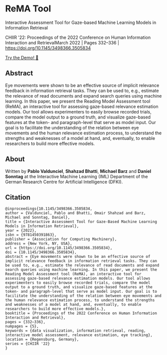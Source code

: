 # ReMA Tool
Interactive Assessment Tool for Gaze-based Machine Learning Models in Information Retrieval

CHIIR '22: Proceedings of the 2022 Conference on Human Information Interaction and RetrievalMarch 2022 | Pages 332–336 | https://doi.org/10.1145/3498366.3505834

[Try the Demo! 🚀](https://iml.dfki.de/demo/rematool/)

## Abstract

Eye movements were shown to be an effective source of implicit relevance feedback in information retrieval tasks. They can be used to, e.g., estimate the relevance of read documents and expand search queries using machine learning. In this paper, we present the Reading Model Assessment tool (ReMA), an interactive tool for assessing gaze-based relevance estimation models. Our tool allows experimenters to easily browse recorded trials, compare the model output to a ground truth, and visualize gaze-based features at the token- and paragraph-level that serve as model input. Our goal is to facilitate the understanding of the relation between eye movements and the human relevance estimation process, to understand the strengths and weaknesses of a model at hand, and, eventually, to enable researchers to build more effective models.


## About
Written by **Pablo Valdunciel**, **Shahzad Bhatti**, **Michael Barz** and **Daniel Sonntag** at the Interactive Machine Learning (IML) Department of the German Research Centre for Artificial Intelligence (DFKI).

## Citation 

```
@inproceedings{10.1145/3498366.3505834,
author = {Valdunciel, Pablo and Bhatti, Omair Shahzad and Barz, Michael and Sonntag, Daniel},
title = {Interactive Assessment Tool for Gaze-Based Machine Learning Models in Information Retrieval},
year = {2022},
isbn = {9781450391863},
publisher = {Association for Computing Machinery},
address = {New York, NY, USA},
url = {https://doi.org/10.1145/3498366.3505834},
doi = {10.1145/3498366.3505834},
abstract = {Eye movements were shown to be an effective source of implicit relevance feedback in information retrieval tasks. They can be used to, e.g., estimate the relevance of read documents and expand search queries using machine learning. In this paper, we present the Reading Model Assessment tool (ReMA), an interactive tool for assessing gaze-based relevance estimation models. Our tool allows experimenters to easily browse recorded trials, compare the model output to a ground truth, and visualize gaze-based features at the token- and paragraph-level that serve as model input. Our goal is to facilitate the understanding of the relation between eye movements and the human relevance estimation process, to understand the strengths and weaknesses of a model at hand, and, eventually, to enable researchers to build more effective models.},
booktitle = {Proceedings of the 2022 Conference on Human Information Interaction and Retrieval},
pages = {332–336},
numpages = {5},
keywords = {data visualization, information retrieval, reading, interactive model assessment, relevance estimation, eye tracking},
location = {Regensburg, Germany},
series = {CHIIR '22}
}
```
